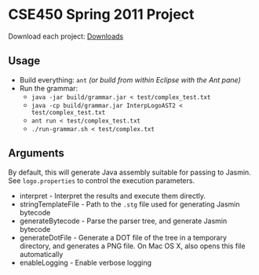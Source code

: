 # CSE450 Spring 2011 Project

Download each project: [Downloads](https://github.com/zachriggle/MSU-CSE450-Logo-Java-Interpreter---Compiler/downloads)

## Usage

-   Build everything: `ant` *(or build from within Eclipse with the Ant pane)*
-   Run the grammar: 
     - `java -jar build/grammar.jar < test/complex_test.txt`
     - `java -cp build/grammar.jar InterpLogoAST2 < test/complex_test.txt`
     - `ant run < test/complex_test.txt`
    - `./run-grammar.sh < test/complex.txt`

## Arguments

By default, this will generate Java assembly suitable for passing to Jasmin.  See `logo.properties` to control the execution parameters.

- interpret - Interpret the results and execute them directly.
- stringTemplateFile - Path to the `.stg` file used for generating Jasmin bytecode
- generateBytecode - Parse the parser tree, and generate Jasmin bytecode
- generateDotFile - Generate a DOT file of the tree in a temporary directory, and generates a PNG file.  On Mac OS X, also opens this file automatically
- enableLogging - Enable verbose logging
